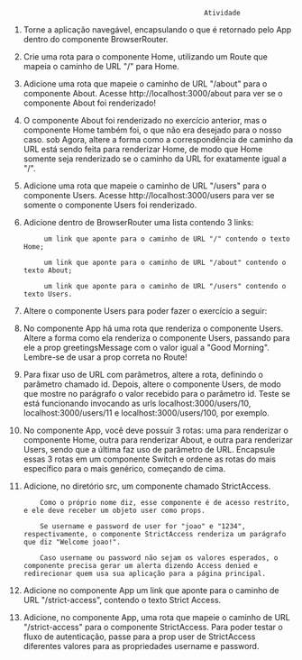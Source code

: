                                                     Atividade

1. Torne a aplicação navegável, encapsulando o que é retornado pelo App dentro do componente BrowserRouter.

2. Crie uma rota para o componente Home, utilizando um Route que mapeia o caminho de URL "/" para Home.

3. Adicione uma rota que mapeie o caminho de URL "/about" para o componente About. Acesse http://localhost:3000/about para ver se o componente About foi renderizado!

4. O componente About foi renderizado no exercício anterior, mas o componente Home também foi, o que não era desejado para o nosso caso. sob Agora, altere a forma como a correspondência de caminho da URL está sendo feita para renderizar Home, de modo que Home somente seja renderizado se o caminho da URL for exatamente igual a "/".

5. Adicione uma rota que mapeie o caminho de URL "/users" para o componente Users. Acesse http://localhost:3000/users para ver se somente o componente Users foi renderizado.

6. Adicione dentro de BrowserRouter uma lista contendo 3 links:

            um link que aponte para o caminho de URL "/" contendo o texto Home;

            um link que aponte para o caminho de URL "/about" contendo o texto About;

            um link que aponte para o caminho de URL "/users" contendo o texto Users.

7. Altere o componente Users para poder fazer o exercício a seguir:

8. No componente App há uma rota que renderiza o componente Users. Altere a forma como ela renderiza o componente Users, passando para ele a prop greetingsMessage com o valor igual a "Good Morning". Lembre-se de usar a prop correta no Route!

9. Para fixar uso de URL com parâmetros, altere a rota, definindo o parâmetro chamado id. Depois, altere o componente Users, de modo que mostre no parágrafo o valor recebido para o parâmetro id. Teste se está funcionando invocando as urls localhost:3000/users/10, localhost:3000/users/11 e localhost:3000/users/100, por exemplo.

10. No componente App, você deve possuir 3 rotas: uma para renderizar o componente Home, outra para renderizar About, e outra para renderizar Users, sendo que a última faz uso de parâmetro de URL. Encapsule essas 3 rotas em um componente Switch e ordene as rotas do mais específico para o mais genérico, começando de cima.

11. Adicione, no diretório src, um componente chamado StrictAccess.

            Como o próprio nome diz, esse componente é de acesso restrito, e ele deve receber um objeto user como props.

            Se username e password de user for "joao" e "1234", respectivamente, o componente StrictAccess renderiza um parágrafo que diz "Welcome joao!".

            Caso username ou password não sejam os valores esperados, o componente precisa gerar um alerta dizendo Access denied e redirecionar quem usa sua aplicação para a página principal.

12. Adicione no componente App um link que aponte para o caminho de URL "/strict-access", contendo o texto Strict Access.

13. Adicione, no componente App, uma rota que mapeie o caminho de URL "/strict-access" para o componente StrictAccess. Para poder testar o fluxo de autenticação, passe para a prop user de StrictAccess diferentes valores para as propriedades username e password.

